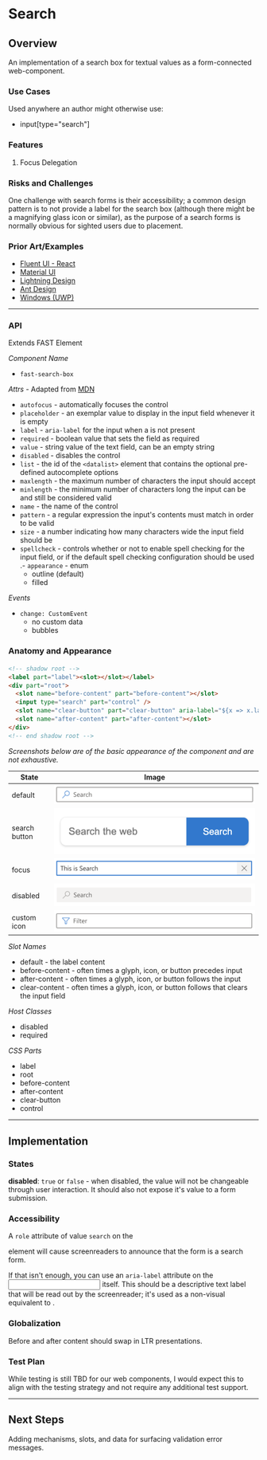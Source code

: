 # Search

## Overview

An implementation of a search box for textual values as a form-connected web-component.

### Use Cases

Used anywhere an author might otherwise use:
- input[type="search"]

### Features

1. Focus Delegation

### Risks and Challenges

One challenge with search forms is their accessibility; a common design pattern is to not provide a label for the search box (although there might be a magnifying glass icon or similar), as the purpose of a search forms is normally obvious for sighted users due to placement.

### Prior Art/Examples

- [Fluent UI - React](https://developer.microsoft.com/en-us/fluentui#/controls/web/searchbox)
- [Material UI](https://material-ui.com/components/text-fields/)
- [Lightning Design](https://www.lightningdesignsystem.com/components/input/)
- [Ant Design](https://ant.design/components/input/)
- [Windows (UWP)](https://docs.microsoft.com/en-us/windows/apps/design/controls/auto-suggest-box)

---

### API

Extends FAST Element

*Component Name*
- `fast-search-box`

*Attrs* - Adapted from [MDN](https://developer.mozilla.org/en-US/docs/Web/HTML/Element/input/search)
- `autofocus` - automatically focuses the control
- `placeholder` - an exemplar value to display in the input field whenever it is empty
- `label` - `aria-label` for the input when a <label> is not present
- `required` - boolean value that sets the field as required
- `value` - string value of the text field, can be an empty string
- `disabled` - disables the control
- `list` - the id of the `<datalist>` element that contains the optional pre-defined autocomplete options
- `maxlength`	- the maximum number of characters the input should accept
- `minlength` -	the minimum number of characters long the input can be and still be considered valid
- `name` - the name of the control
- `pattern` - a regular expression the input's contents must match in order to be valid
- `size` - a number indicating how many characters wide the input field should be
- `spellcheck` - controls whether or not to enable spell checking for the input field, or if the default spell checking configuration should be used
.- `appearance` - enum
  - outline (default)
  - filled

*Events*
- `change: CustomEvent`
  - no custom data
  - bubbles

### Anatomy and Appearance

```HTML
<!-- shadow root -->
<label part="label"><slot></slot></label>
<div part="root">
  <slot name="before-content" part="before-content"></slot>
  <input type="search" part="control" />
  <slot name="clear-button" part="clear-button" aria-label="${x => x.label}"></slot>
  <slot name="after-content" part="after-content"></slot>
</div>
<!-- end shadow root -->
```


*Screenshots below are of the basic appearance of the component and are not exhaustive.*

| State | Image |
| ----- | ----- |
| default | ![](./images/search-box.png) |
| search button | ![](./images/search-box-button.png)
| focus | ![](./images/search-box-focus.png)
| disabled | ![](./images/search-box-disabled.png)
| custom icon | ![](./images/search-box-custom-icon.png)

*Slot Names*
- default - the label content
- before-content - often times a glyph, icon, or button precedes input
- after-content - often times a glyph, icon, or button follows the input
- clear-content - often times a glyph, icon, or button follows that clears the input field

*Host Classes*
- disabled
- required

*CSS Parts*
- label
- root
- before-content
- after-content
- clear-button
- control

---

## Implementation

### States

**disabled**: `true` or `false` - when disabled, the value will not be changeable through user interaction. It should also not expose it's value to a form submission.

### Accessibility

A `role` attribute of value `search` on the <form> element will cause screenreaders to announce that the form is a search form.

If that isn't enough, you can use an `aria-label` attribute on the <input> itself. This should be a descriptive text label that will be read out by the screenreader; it's used as a non-visual equivalent to <label>.

### Globalization

Before and after content should swap in LTR presentations.

### Test Plan

While testing is still TBD for our web components, I would expect this to align with the testing strategy and not require any additional test support.

---

## Next Steps
Adding mechanisms, slots, and data for surfacing validation error messages.
